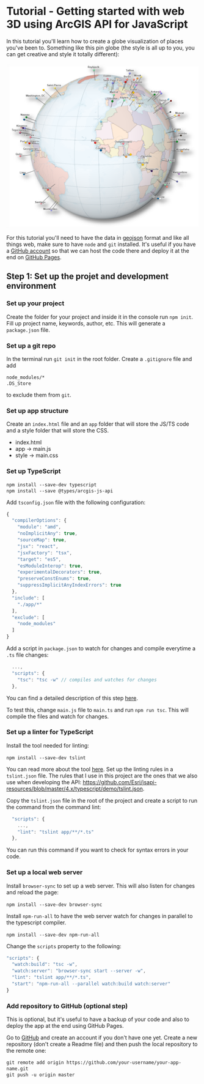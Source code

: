 # Tutorial - Getting started with web 3D using ArcGIS API for JavaScript

In this tutorial you'll learn how to create a globe visualization of places you've been to. Something like this pin globe (the style is all up to you, you can get creative and style it totally different):

![screenshot](./images/screenshot.png)

For this tutorial you'll need to have the data in [geojson](http://geojson.org/) format and like all things web, make sure to have `node` and `git` installed. It's useful if you have a [GitHub account](https://github.com/) so that we can host the code there and deploy it at the end on [GitHub Pages](https://pages.github.com/).

## Step 1: Set up the projet and development environment

### Set up your project

Create the folder for your project and inside it in the console run `npm init`. Fill up project name, keywords, author, etc.
This will generate a `package.json` file.

### Set up a git repo

In the terminal run `git init` in the root folder. Create a `.gitignore` file and add
```
node_modules/*
.DS_Store
```
to exclude them from `git`.

### Set up app structure

Create an `index.html` file and an `app` folder that will store the JS/TS code and a style folder that will store the CSS.

- index.html
- app -> main.js
- style -> main.css

### Set up TypeScript

```
npm install --save-dev typescript
npm install --save @types/arcgis-js-api
```

Add `tsconfig.json` file with the following configuration:

```js
{
  "compilerOptions": {
    "module": "amd",
    "noImplicitAny": true,
    "sourceMap": true,
    "jsx": "react",
    "jsxFactory": "tsx",
    "target": "es5",
    "esModuleInterop": true,
    "experimentalDecorators": true,
    "preserveConstEnums": true,
    "suppressImplicitAnyIndexErrors": true
  },
  "include": [
    "./app/*"
  ],
  "exclude": [
    "node_modules"
  ]
}
```

Add a script in `package.json` to watch for changes and compile everytime a `.ts` file changes:

```js
  ...,
  "scripts": {
    "tsc": "tsc -w" // compiles and watches for changes
  },
```

You can find a detailed description of this step [here](https://developers.arcgis.com/javascript/latest/guide/typescript-setup/index.html).

To test this, change `main.js` file to `main.ts` and run `npm run tsc`. This will compile the files and watch for changes.

### Set up a linter for TypeScript

Install the tool needed for linting:

`npm install --save-dev tslint`

You can read more about the tool [here](https://palantir.github.io/tslint/).
Set up the linting rules in a `tslint.json` file. The rules that I use in this project are the ones that we also use when developing the API:
https://github.com/Esri/jsapi-resources/blob/master/4.x/typescript/demo/tslint.json.

Copy the `tslint.json` file in the root of the project and create a script to run the command from the command lint:

```js
  "scripts": {
    ...,
    "lint": "tslint app/**/*.ts"
  },
```

You can run this command if you want to check for syntax errors in your code.

### Set up a local web server

Install `browser-sync` to set up a web server. This will also listen for changes and reload the page:

`npm install --save-dev browser-sync`

Install `npm-run-all` to have the web server watch for changes in parallel to the typescript compiler.

`npm install --save-dev npm-run-all`

Change the `scripts` property to the following:

```js
"scripts": {
  "watch:build": "tsc -w",
  "watch:server": "browser-sync start --server -w",
  "lint": "tslint app/**/*.ts",
  "start": "npm-run-all --parallel watch:build watch:server"
}
```

### Add repository to GitHub (optional step)

This is optional, but it's useful to have a backup of your code and also to deploy the app at the end using GitHub Pages.

Go to [GitHub](https://github.com/) and create an account if you don't have one yet.
Create a new repository (don't create a Readme file) and then push the local repository to the remote one:

```
git remote add origin https://github.com/your-username/your-app-name.git
git push -u origin master
```
